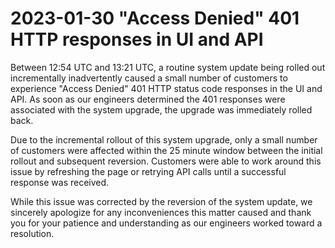 # 2023-01-30 "Access Denied" 401 HTTP responses in UI and API

Between 12:54 UTC and 13:21 UTC, a routine system update being rolled out incrementally inadvertently caused a small number of customers to experience "Access Denied" 401 HTTP status code responses in the UI and API. As soon as our engineers determined the 401 responses were associated with the system upgrade, the upgrade was immediately rolled back.

Due to the incremental rollout of this system upgrade, only a small number of customers were affected within the 25 minute window between the initial rollout and subsequent reversion. Customers were able to work around this issue by refreshing the page or retrying API calls until a successful response was received.

While this issue was corrected by the reversion of the system update, we sincerely apologize for any inconveniences this matter caused and thank you for your patience and understanding as our engineers worked toward a resolution.